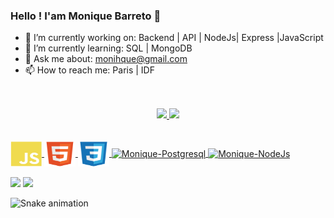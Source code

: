 ### Hello ! I'am Monique Barreto  👋

- 🔭 I’m currently working on: Backend | API | NodeJs| Express |JavaScript 
- 🌱 I’m currently learning:  SQL | MongoDB
- 💬 Ask me about: monihque@gmail.com
- 📫 How to reach me: Paris | IDF

## 
<br>
<div align="center">
<a href="https://github.com/MoniqueBarreto">
<img height="180em" src="https://github-readme-stats.vercel.app/api?username=MoniqueBarreto&show_icons=true&theme=dracula&include_all_commits=true&count_private=true"/>
<img height="120em" src='https://github-readme-stats.vercel.app/api/top-langs/?username=MoniqueBarreto&layout=compact&theme=highcontrast'>
</div>
<br>  
<div style="display: inline_block"><br>
  <img align="center" alt="Monique-Js" height="40" width="50" src="https://raw.githubusercontent.com/devicons/devicon/master/icons/javascript/javascript-plain.svg"/>
   <img align="center" alt="Monique-HTML" height="40" width="50" src="https://raw.githubusercontent.com/devicons/devicon/master/icons/html5/html5-original.svg"/>
  <img align="center" alt="Monique-CSS" height="40" width="50" src="https://raw.githubusercontent.com/devicons/devicon/master/icons/css3/css3-original.svg"/>
 <img align="center" alt="Monique-Postgresql" height="40" width="50" 
 src="https://cdn.jsdelivr.net/gh/devicons/devicon/icons/postgresql/postgresql-original.svg"/>
  <img align="center" alt="Monique-NodeJs" height="40" width="50" 
 src="https://cdn.jsdelivr.net/gh/devicons/devicon/icons/nodejs/nodejs-original-wordmark.svg"/>
 </div>
 
 <br>
 <div style="display: inline_block">
 <a href = "mailto:monihque@gmail.com"><img src="https://img.shields.io/badge/-Gmail-%23333?style=for-the-badge&logo=gmail&logoColor=white" target="_blank"></a>
  <a href="https://www.linkedin.com/in/monihquebarreto--45875016a" target="_blank"><img src="https://img.shields.io/badge/-LinkedIn-%230077B5?style=for-the-badge&logo=linkedin&logoColor=white" target="_blank"></a> 
 
  ![Snake animation](https://github.com/MoniqueBarreto/MoniqueBarreto/blob/output/github-contribution-grid-snake.svg)
 
</div>



